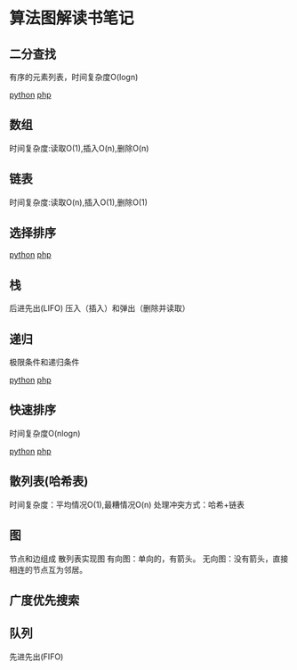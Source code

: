 # 算法图解读书笔记
## 二分查找
有序的元素列表，时间复杂度O(logn)

[python](code/binary_search.py)  [php](code/binary_search.php)
## 数组
时间复杂度:读取O(1),插入O(n),删除O(n)
## 链表
时间复杂度:读取O(n),插入O(1),删除O(1)
## 选择排序
[python](code/selection_sort.py)  [php](code/selection_sort.php)
## 栈
后进先出(LIFO)
压入（插入）和弹出（删除并读取）
## 递归
极限条件和递归条件

[python](code/factorial.py)  [php](code/factorial.php)

## 快速排序
时间复杂度O(nlogn)

[python](code/quick_sort.py)  [php](code/quick_sort.php)

## 散列表(哈希表)
时间复杂度：平均情况O(1),最糟情况O(n)
处理冲突方式：哈希+链表

## 图
节点和边组成
散列表实现图
有向图：单向的，有箭头。
无向图：没有箭头，直接相连的节点互为邻居。

## 广度优先搜索
## 队列
先进先出(FIFO)
